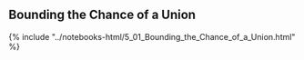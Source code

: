 Bounding the Chance of a Union
------

{% include "../notebooks-html/5_01_Bounding_the_Chance_of_a_Union.html" %}
